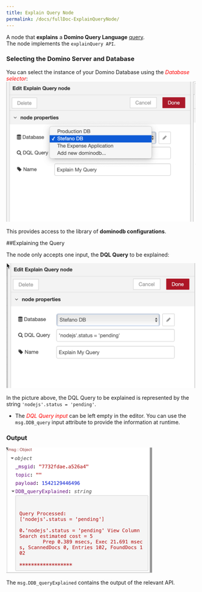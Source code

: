 ```yaml
---
title: Explain Query Node
permalink: /docs/fullDoc-ExplainQueryNode/
---
```


A node that **explains** a **Domino Query Language** [query](https://www-01.ibm.com/support/docview.wss?uid=ibm10729047). <br/>
The node implements the `explainQuery API`.

### Selecting the Domino Server and Database
You can select the instance of your Domino Database using the 
<i style="color:red">Database selector</i>:<br/>
![](../images/fullDocumentation/image63.png)<br/>

This provides access to the library of **dominodb configurations**.

##Explaining the Query

The node only accepts one input, the **DQL Query** to be explained:

![](../images/fullDocumentation/image64.png)

In the picture above, the DQL Query to be explained is represented by
the string `'nodejs'.status = 'pending'`.
-   The <i style="color:red">DQL Query input</i> can be left empty in the editor. You can use the `msg.DDB_query` input attribute to provide the information at runtime.

### Output

![](../images/fullDocumentation/image65.png)

The `msg.DDB_queryExplained` contains the output of the relevant API.
